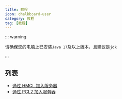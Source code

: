 ```yaml
---
title: 教程
icon: chalkboard-user
category: 教程
tag: [教程]
---
```


::: warning

请确保您的电脑上已安装`Java 17`及以上版本，且建议是`jdk`

:::

## 列表

- [通过 HMCL 加入服务器](/hmcl.md)
- [通过 PCL2 加入服务器](/pcl2.md)